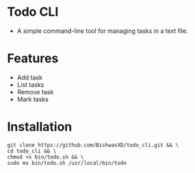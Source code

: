 # Todo CLI
- A simple command-line tool for managing tasks in a text file.

# Features
- Add task
- List tasks
- Remove task
- Mark tasks

# Installation
    git clone https://github.com/BishwasXD/todo_cli.git && \
    cd todo_cli && \
    chmod +x bin/todo.sh && \
    sudo mv bin/todo.sh /usr/local/bin/todo
